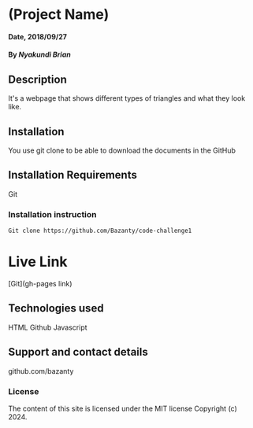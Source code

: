# (Project Name)

#### Date, 2018/09/27

#### By *Nyakundi Brian*

## Description
It's a webpage that shows different types of triangles and what they look like.

## Installation
You use git clone to be able to download the documents in the GitHub

## Installation Requirements
Git

### Installation instruction
```
Git clone https://github.com/Bazanty/code-challenge1

```

# Live Link
[Git](gh-pages link)

## Technologies used
HTML
Github
Javascript

## Support and contact details
github.com/bazanty

### License
The content of this site is licensed under the MIT license
Copyright (c) 2024.
